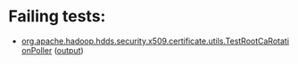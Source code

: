 # Failing tests: 

 * [org.apache.hadoop.hdds.security.x509.certificate.utils.TestRootCaRotationPoller](hadoop-hdds/framework/org.apache.hadoop.hdds.security.x509.certificate.utils.TestRootCaRotationPoller.txt) ([output](hadoop-hdds/framework/org.apache.hadoop.hdds.security.x509.certificate.utils.TestRootCaRotationPoller-output.txt))
